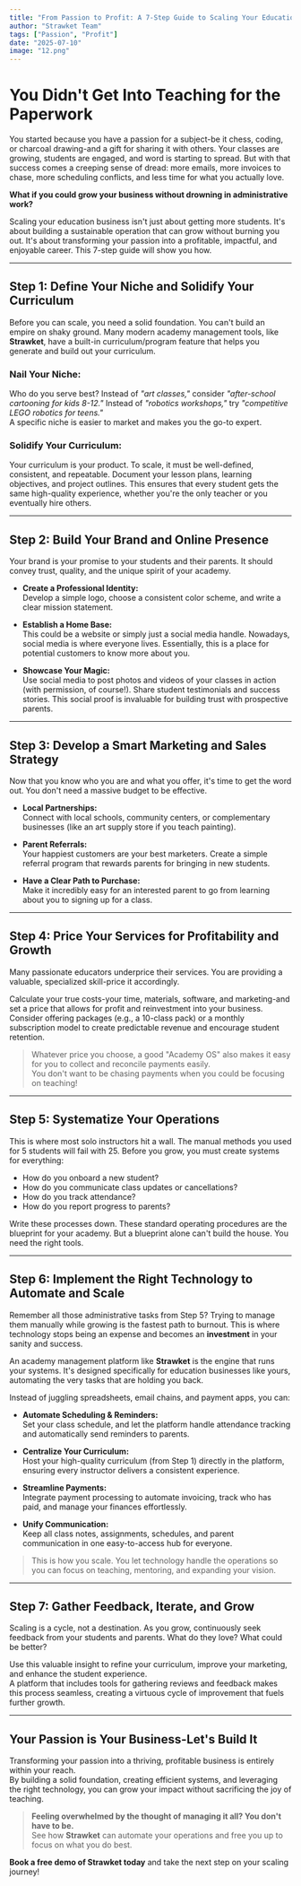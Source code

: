 ```yaml
---
title: "From Passion to Profit: A 7-Step Guide to Scaling Your Education Business"
author: "Strawket Team"
tags: ["Passion", "Profit"]
date: "2025-07-10"
image: "12.png"
---
```



# You Didn't Get Into Teaching for the Paperwork

You started because you have a passion for a subject-be it chess, coding, or charcoal drawing-and a gift for sharing it with others. Your classes are growing, students are engaged, and word is starting to spread. But with that success comes a creeping sense of dread: more emails, more invoices to chase, more scheduling conflicts, and less time for what you actually love.

**What if you could grow your business without drowning in administrative work?**

Scaling your education business isn't just about getting more students. It's about building a sustainable operation that can grow without burning you out. It's about transforming your passion into a profitable, impactful, and enjoyable career. This 7-step guide will show you how.

---

## Step 1: Define Your Niche and Solidify Your Curriculum

Before you can scale, you need a solid foundation. You can't build an empire on shaky ground. Many modern academy management tools, like **Strawket**, have a built-in curriculum/program feature that helps you generate and build out your curriculum.

### Nail Your Niche:
Who do you serve best? Instead of _"art classes,"_ consider _"after-school cartooning for kids 8-12."_ Instead of _"robotics workshops,"_ try _"competitive LEGO robotics for teens."_  
A specific niche is easier to market and makes you the go-to expert.

### Solidify Your Curriculum:
Your curriculum is your product. To scale, it must be well-defined, consistent, and repeatable. Document your lesson plans, learning objectives, and project outlines. This ensures that every student gets the same high-quality experience, whether you're the only teacher or you eventually hire others.

---

## Step 2: Build Your Brand and Online Presence

Your brand is your promise to your students and their parents. It should convey trust, quality, and the unique spirit of your academy.

- **Create a Professional Identity:**  
  Develop a simple logo, choose a consistent color scheme, and write a clear mission statement.

- **Establish a Home Base:**  
  This could be a website or simply just a social media handle. Nowadays, social media is where everyone lives. Essentially, this is a place for potential customers to know more about you.

- **Showcase Your Magic:**  
  Use social media to post photos and videos of your classes in action (with permission, of course!). Share student testimonials and success stories. This social proof is invaluable for building trust with prospective parents.

---

## Step 3: Develop a Smart Marketing and Sales Strategy

Now that you know who you are and what you offer, it's time to get the word out. You don't need a massive budget to be effective.

- **Local Partnerships:**  
  Connect with local schools, community centers, or complementary businesses (like an art supply store if you teach painting).

- **Parent Referrals:**  
  Your happiest customers are your best marketers. Create a simple referral program that rewards parents for bringing in new students.

- **Have a Clear Path to Purchase:**  
  Make it incredibly easy for an interested parent to go from learning about you to signing up for a class.

---

## Step 4: Price Your Services for Profitability and Growth

Many passionate educators underprice their services. You are providing a valuable, specialized skill-price it accordingly.

Calculate your true costs-your time, materials, software, and marketing-and set a price that allows for profit and reinvestment into your business.  
Consider offering packages (e.g., a 10-class pack) or a monthly subscription model to create predictable revenue and encourage student retention.

> Whatever price you choose, a good "Academy OS" also makes it easy for you to collect and reconcile payments easily.  
> You don't want to be chasing payments when you could be focusing on teaching!

---

## Step 5: Systematize Your Operations

This is where most solo instructors hit a wall. The manual methods you used for 5 students will fail with 25. Before you grow, you must create systems for everything:

- How do you onboard a new student?  
- How do you communicate class updates or cancellations?  
- How do you track attendance?  
- How do you report progress to parents?

Write these processes down. These standard operating procedures are the blueprint for your academy. But a blueprint alone can't build the house. You need the right tools.

---

## Step 6: Implement the Right Technology to Automate and Scale

Remember all those administrative tasks from Step 5? Trying to manage them manually while growing is the fastest path to burnout. This is where technology stops being an expense and becomes an **investment** in your sanity and success.

An academy management platform like **Strawket** is the engine that runs your systems. It's designed specifically for education businesses like yours, automating the very tasks that are holding you back.

Instead of juggling spreadsheets, email chains, and payment apps, you can:

- **Automate Scheduling & Reminders:**  
  Set your class schedule, and let the platform handle attendance tracking and automatically send reminders to parents.

- **Centralize Your Curriculum:**  
  Host your high-quality curriculum (from Step 1) directly in the platform, ensuring every instructor delivers a consistent experience.

- **Streamline Payments:**  
  Integrate payment processing to automate invoicing, track who has paid, and manage your finances effortlessly.

- **Unify Communication:**  
  Keep all class notes, assignments, schedules, and parent communication in one easy-to-access hub for everyone.

> This is how you scale. You let technology handle the operations so you can focus on teaching, mentoring, and expanding your vision.

---

## Step 7: Gather Feedback, Iterate, and Grow

Scaling is a cycle, not a destination. As you grow, continuously seek feedback from your students and parents. What do they love? What could be better?

Use this valuable insight to refine your curriculum, improve your marketing, and enhance the student experience.  
A platform that includes tools for gathering reviews and feedback makes this process seamless, creating a virtuous cycle of improvement that fuels further growth.

---

## Your Passion is Your Business-Let's Build It

Transforming your passion into a thriving, profitable business is entirely within your reach.  
By building a solid foundation, creating efficient systems, and leveraging the right technology, you can grow your impact without sacrificing the joy of teaching.

> **Feeling overwhelmed by the thought of managing it all? You don't have to be.**  
> See how **Strawket** can automate your operations and free you up to focus on what you do best.

 **Book a free demo of Strawket today** and take the next step on your scaling journey!
